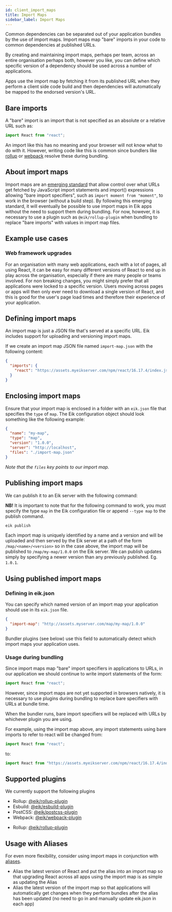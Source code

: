 ```yaml
---
id: client_import_maps
title: Import Maps
sidebar_label: Import Maps
---
```


Common dependencies can be separated out of your application bundles by the use of import maps.
Import maps map "bare" imports in your code to common dependencies at published URLs.

By creating and maintaining import maps, perhaps per team, across an entire organisation perhaps both, however you like, you can define which specific version of a dependency should be used across a number of applications.

Apps use the import map by fetching it from its published URL when they perform a client side code build and then dependencies will automatically be mapped to the endorsed version's URL.

## Bare imports

A "bare" import is an import that is not specified as an absolute or a relative URL such as:

```js
import React from "react";
```

An import like this has no meaning and your browser will not know what to do with it. However, writing code like this is common since bundlers like [rollup](https://rollupjs.org/) or [webpack](https://webpack.js.org/) resolve these during bundling.

## About import maps

Import maps are an [emerging standard](https://github.com/WICG/import-maps) that allow control over what URLs get fetched by JavaScript import statements and import() expressions allowing "bare import specifiers", such as `import moment from "moment"`, to work in the browser (without a build step). By following this emerging standard, it will eventually be possible to use import maps in Eik apps without the need to support them during bundling. For now, however, it is necessary to use a plugin such as `@eik/rollup-plugin` when bundling to replace "bare imports" with values in import map files.

## Example use cases

### Web framework upgrades

For an organisation with many web applications, each with a lot of pages, all using React, it can be easy for many different versions of React to end up in play across the organisation, especially if there are many people or teams involved. For non breaking changes, you might simply prefer that all applications were locked to a specific version. Users moving across pages or apps will then only ever need to download a single version of React, and this is good for the user's page load times and therefore their experience of your application.

## Defining import maps

An import map is just a JSON file that's served at a specific URL. Eik includes support for uploading and versioning import maps.

If we create an import map JSON file named `import-map.json` with the following content:

```json
{
  "imports": {
    "react": "https://assets.myeikserver.com/npm/react/16.17.4/index.js"
  }
}
```

## Enclosing import maps

Ensure that your import map is enclosed in a folder with an `eik.json` file that specifies the `type` of `map`. The Eik configuration object should look something like the following example:

```json
{
  "name": "my-map",
  "type": "map",
  "version": "1.0.0",
  "server": "http://localhost",
  "files": "./import-map.json"
}
```

_Note that the `files` key points to our import map._

## Publishing import maps

We can publish it to an Eik server with the following command:

**NB!** It is important to note that for the following command to work, you must specify the type `map` in the Eik configuration file or append `--type map` to the publish command.

```sh
eik publish
```

Each import map is uniquely identified by a name and a version and will be uploaded and then served by the Eik server at a path of the form `/map/<name>/<version>` so in the case above, the import map will be published to `/map/my-map/1.0.0` on the Eik server. We can publish updates simply by specifying a newer version than any previously published. Eg. `1.0.1`.

## Using published import maps

### Defining in eik.json

You can specify which named version of an import map your application should use in its `eik.json` file.

```json
{
  "import-map": "http://assets.myserver.com/map/my-map/1.0.0"
}
```

Bundler plugins (see below) use this field to automatically detect which import maps your application uses.

### Usage during bundling

Since import maps map "bare" import specifiers in applications to URLs, in our application we should continue to write import statements of the form:

```js
import React from "react";
```

However, since import maps are not yet supported in browsers natively, it is necessary to use plugins during bundling to replace bare specifiers with URLs at bundle time.

When the bundler runs, bare import specifiers will be replaced with URLs by whichever plugin you are using.

For example, using the import map above, any import statements using bare imports to refer to react will be changed from:

```js
import React from "react";
```

to:

```js
import React from "https://assets.myeikserver.com/npm/react/16.17.4/index.js";
```

## Supported plugins

We currently support the following plugins

- Rollup: [@eik/rollup-plugin](https://github.com/eik-lib/rollup-plugin)
- Esbuild: [@eik/esbuild-plugin](https://github.com/eik-lib/esbuild-plugin)
- PostCSS: [@eik/postcss-plugin](https://github.com/eik-lib/postcss-plugin)
- Webpack: [@eik/webpack-plugin](https://github.com/eik-lib/webpack-plugin)
* Rollup: [@eik/rollup-plugin](https://github.com/eik-lib/rollup-plugin)

## Usage with Aliases

For even more flexibility, consider using import maps in conjunction with [aliases](/docs/client_aliases).

- Alias the latest version of React and put the alias into an import map so that upgrading React across all apps using the import map is as simple as updating the Alias
- Alias the latest version of the import map so that applications will automatically get changes when they perform bundles after the alias has been updated (no need to go in and manually update eik.json in each app)
